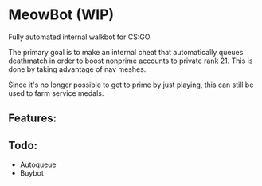 # MeowBot (WIP)
Fully automated internal walkbot for CS:GO.

The primary goal is to make an internal cheat that automatically queues deathmatch in order to boost nonprime accounts to private rank 21. This is done by taking advantage of nav meshes.

Since it's no longer possible to get to prime by just playing, this can still be used to farm service medals.

## Features:

## Todo:
* Autoqueue
* Buybot
